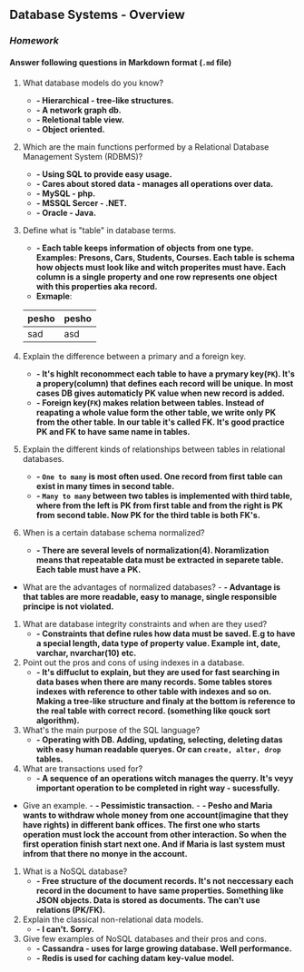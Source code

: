 ## Database Systems - Overview
### _Homework_

#### Answer following questions in Markdown format (`.md` file)

1.  What database models do you know?
    - __- Hierarchical - tree-like structures.__
    - __- A network graph db.__
    - __- Reletional table view.__
    - __- Object oriented.__
1.  Which are the main functions performed by a Relational Database Management System (RDBMS)?
    - __- Using SQL to provide easy usage.__
    - __- Cares about stored data - manages all operations over data.__
    - __- MySQL - php.__
    - __- MSSQL Sercer - .NET.__
    - __- Oracle - Java.__
1.  Define what is "table" in database terms.
    - __- Each table keeps information of objects from one type. Examples: Presons, Cars, Students, 
    Courses. Each table is schema how objects must look like and witch properites must have. Each 
    column is a single property and one row represents one object with this properties aka record.__
    - __Exmaple__:

    pesho | pesho
    ----- | -----
    sad | asd|
1.  Explain the difference between a primary and a foreign key.
    - __- It's highlt reconommect each table to have a prymary key(`PK`). It's a propery(column) that
    defines each record will be unique. In most cases DB gives automaticly PK value when new record is
    added.__
    - __- Foreign key(`FK`) makes relation between tables. Instead of reapating a whole value form the
    other table, we write only PK from the other table. In our table it's called FK. It's good practice
    PK and FK to have same name in tables.__
1.  Explain the different kinds of relationships between tables in relational databases.
    - __- `One to many` is most often used. One record from first table can exist in many times in 
    second table.__
    - __- `Many to many` between two tables is implemented with third table, where from the left is
    PK from first table and from the right is PK from second table. Now PK for the third table is both
    FK's.__
1.  When is a certain database schema normalized?
    - __- There are several levels of normalization(4). Noramlization means that repeatable data must be
    extracted in separete table. Each table must have a PK.__
  * What are the advantages of normalized databases?
        - __- Advantage is that tables are more readable, easy to manage, single responsible principe is
        not violated.__
1.  What are database integrity constraints and when are they used?
    - __- Constraints that define rules how data must be saved. E.g to have a special length, data type
     of property value. Example int, date, varchar, nvarchar(10) etc.__
1.  Point out the pros and cons of using indexes in a database.
    - __- It's diffuclut to explain, but they are used for fast searching in data bases when there are 
    many records. Some tables stores indexes with reference to other table with indexes and so on. 
    Making a tree-like structure and finaly at the bottom is reference to the real table with correct
     record. (something like qouck sort algorithm).__
1.  What's the main purpose of the SQL language?
    - __- Operating with DB. Adding, updating, selecting, deleting datas with easy human readable queryes.
    Or can `create, alter, drop` tables.__
1.  What are transactions used for?
    - __- A sequence of an operations witch manages the querry. It's veyy important operation to be 
    completed in right way - sucessfully.__
  * Give an example.
        - __- Pessimistic transaction.__
        - __- Pesho and Maria wants to withdraw whole money from one account(imagine that they have rights) 
        in different bank offices. The first one who starts operation must lock the account from other
        interaction. So when the first operation finish start next one. And if Maria is last system must
        infrom that there no monye in the account.__
1.  What is a NoSQL database?
    - __- Free structure of the document records. It's not neccessary each record in the document to have
    same properties. Something like JSON objects. Data is stored as documents. The can't use relations
    (PK/FK).__
1.  Explain the classical non-relational data models.
    - __- I can't. Sorry.__
1.  Give few examples of NoSQL databases and their pros and cons.
    - __- Cassandra - uses for large growing database. Well performance.__
    - __- Redis is used for caching datam key-value model.__